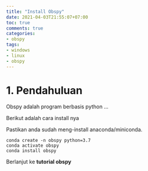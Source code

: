 ```yaml
---
title: "Install Obspy"
date: 2021-04-03T21:55:07+07:00
toc: true
comments: true
categories:
- obspy
tags:
- windows
- linux
- obspy
---
```

# 1. Pendahuluan

Obspy adalah program berbasis python ...

Berikut adalah cara install nya

Pastikan anda sudah meng-install anaconda/miniconda.

	conda create -n obspy python=3.7
	conda activate obspy
	conda install obspy





Berlanjut ke **tutorial obspy**